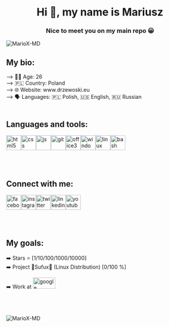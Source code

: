 <!--
**MarioX-MD/MarioX-MD** is a ✨ _special_ ✨ repository because its `README.md` (this file) appears on your GitHub profile.

Here are some ideas to get you started:

- 🔭 I’m currently working on ...
- 🌱 I’m currently learning ...
- 👯 I’m looking to collaborate on ...
- 🤔 I’m looking for help with ...
- 💬 Ask me about ...
- 📫 How to reach me: ...
- 😄 Pronouns: ...
- ⚡ Fun fact: ...
-->

<h1 align="center">Hi 👋, my name is Mariusz</h1>
<h3 align="center">Nice to meet you on my main repo 😀</h3>
<p align="left"><img src="https://komarev.com/ghpvc/?username=MarioX-MD&color=blue" alt="MarioX-MD"/></p>
<h2 align="left">My bio:</h2>
--> 🧑‍💻 Age: 26<br>
--> 🇵🇱 Country: Poland<br>
--> 🌐 Website: www.drzewoski.eu<br>
--> 🗣 Languages: 🇵🇱 Polish, 🇺🇸 English, 🇷🇺 Russian<br><br>

<h2 align="left">Languages and tools:</h2>
<p align="left"><img src="https://www.vectorlogo.zone/logos/w3_html5/w3_html5-icon.svg" alt="html5" width="40" height="40"/><img src="https://www.vectorlogo.zone/logos/w3_css/w3_css-icon.svg" alt="css" width="40" height="40"/><img src="https://upload.vectorlogo.zone/logos/javascript/images/239ec8a4-163e-4792-83b6-3f6d96911757.svg" alt="js" width="40" height="40"/><img src="https://www.vectorlogo.zone/logos/git-scm/git-scm-icon.svg" alt="git" width="40" height="40"/><img src="https://upload.wikimedia.org/wikipedia/commons/5/5f/Microsoft_Office_logo_%282019%E2%80%93present%29.svg" alt="office365" width="40" height="40"/><img src="https://www.svgrepo.com/show/52775/windows.svg" alt="windows" width="40" height="40"/><img src="https://www.vectorlogo.zone/logos/linux/linux-icon.svg" alt="linux" width="40" height="40"/><img src="https://www.vectorlogo.zone/logos/gnu_bash/gnu_bash-icon.svg" alt="bash" width="40" height="40"/></p><br><br>


<h2 align="left">Connect with me:</h2>
<p align="left"><a href="https://www.facebook.com/mariox95/"><img src="https://www.vectorlogo.zone/logos/facebook/facebook-official.svg" alt="facebook" width="40" height="40"/></a><a href="https://www.instagram.com/mariogeekit/"><img src="https://www.vectorlogo.zone/logos/instagram/instagram-tile.svg" alt="instagram" width="40" height="40"/></a><a href="https://twitter.com/MDrzewoski"><img src="https://www.vectorlogo.zone/logos/twitter/twitter-tile.svg" alt="twitter" width="40" height="40"/></a><a href="https://www.linkedin.com/in/mdrzewoski/"><img src="https://www.vectorlogo.zone/logos/linkedin/linkedin-tile.svg" alt="linkedin" width="40" height="40"/></a><a href="https://www.youtube.com/channel/UC9IoEjQmpD7z4lGKLSwALKQ"><img src="https://www.vectorlogo.zone/logos/youtube/youtube-tile.svg" alt="youtube" width="40" height="40"/></a></p><br><br>


<h2 align="left">My goals:</h2>
➡️ Stars ⭐ [1/10/100/1000/10000]<br>
➡️ Project 🦉Sufux🐧 (Linux Distribution) [0/100 %]<br>
<p align="left">➡️ Work at <img src="https://www.vectorlogo.zone/logos/google/google-ar21.svg" alt="google" width="60" height="30"/></p><br><br>

<p><img align="left" src="https://github-readme-stats.vercel.app/api/top-langs/?username=MarioX-MD&layout=compact" alt="MarioX-MD"/></p>
